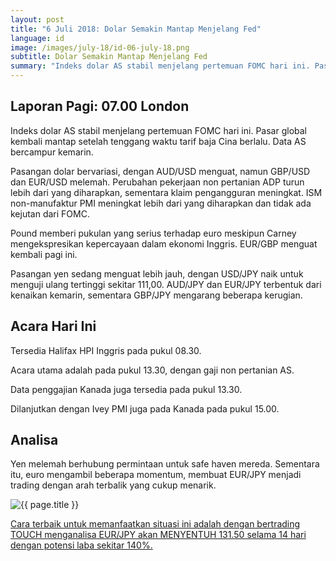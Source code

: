 ```yaml
---
layout: post
title: "6 Juli 2018: Dolar Semakin Mantap Menjelang Fed"
language: id
image: /images/july-18/id-06-july-18.png
subtitle: Dolar Semakin Mantap Menjelang Fed
summary: "Indeks dolar AS stabil menjelang pertemuan FOMC hari ini. Pasar global kembali mantap setelah tenggang waktu tarif baja Cina berlalu. Data AS bercampur kemarin"
---
```

## Laporan Pagi: 07.00 London

Indeks dolar AS stabil menjelang pertemuan FOMC hari ini. Pasar global kembali mantap setelah tenggang waktu tarif baja Cina berlalu. Data AS bercampur kemarin.

Pasangan dolar bervariasi, dengan AUD/USD menguat, namun GBP/USD dan EUR/USD melemah. Perubahan pekerjaan non pertanian ADP turun lebih dari yang diharapkan, sementara klaim pengangguran meningkat. ISM non-manufaktur PMI meningkat lebih dari yang diharapkan dan tidak ada kejutan dari FOMC.

Pound memberi pukulan yang serius terhadap euro meskipun Carney mengekspresikan kepercayaan dalam ekonomi Inggris. EUR/GBP menguat kembali pagi ini.

Pasangan yen sedang menguat lebih jauh, dengan USD/JPY naik untuk menguji ulang tertinggi sekitar 111,00. AUD/JPY dan EUR/JPY terbentuk dari kenaikan kemarin, sementara GBP/JPY mengarang beberapa kerugian.

## Acara Hari Ini

Tersedia Halifax HPI Inggris pada pukul 08.30.

Acara utama adalah pada pukul 13.30, dengan gaji non pertanian AS.

Data penggajian Kanada juga tersedia pada pukul 13.30.

Dilanjutkan dengan Ivey PMI juga pada Kanada pada pukul 15.00.

## Analisa

Yen melemah berhubung permintaan untuk safe haven mereda. Sementara itu, euro mengambil beberapa momentum, membuat EUR/JPY menjadi trading dengan arah terbalik yang cukup menarik.

<img src="{{ site.url }}/images/july-18/id-06-july-18.png" alt="{{ page.title }}" title="{{ page.title }}">

<a href="%LINK%%currency=USD&market=forex&underlying=frxEURJPY&formname=touchnotouch&duration_amount=14&duration_units=d&amount=10&amount_type=stake&expiry_type=duration&barrier=131.50" target="_blank">Cara terbaik untuk memanfaatkan situasi ini adalah dengan bertrading TOUCH menganalisa EUR/JPY akan MENYENTUH 131.50 selama 14 hari dengan potensi laba sekitar 140%.</a>

